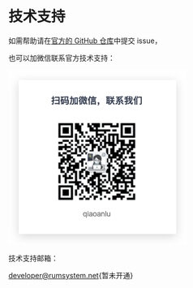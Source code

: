 # 技术支持

如需帮助请在[官方的 GitHub 仓库](https://github.com/rumsystem)中提交 issue，

也可以加微信联系官方技术支持：

![](../.gitbook/assets/image.png)

技术支持邮箱：

developer@rumsystem.net{暂未开通}
